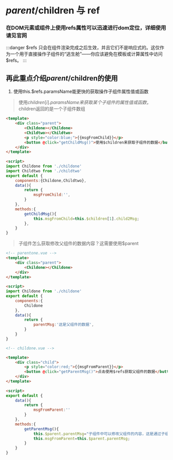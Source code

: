 

# $parent/$children 与 ref
 

 ### 在DOM元素或组件上使用refs属性可以迅速进行dom定位，详细使用请见官网
:::danger
$refs 只会在组件渲染完成之后生效，并且它们不是响应式的。这仅作为一个用于直接操作子组件的“逃生舱”——你应该避免在模板或计算属性中访问 $refs。
:::

 ## 再此重点介绍$parent/$children的使用
 1. 使用this.$refs.paramsName能更快的获取操作子组件属性值或函数

> 使用$children[i].paramsName 来获取某个子组件的属性值或函数，$children返回的是一个子组件数组
```html
<template>
    <div class="parent">
        <Childone></Childone>
        <Childtwo></Childtwo>
        <p style="color:blue;">{{msgFromChild}}</p>
        <button @click="getChildMsg()">使用$children来获取子组件的数据</button>
    </div>
</template>
 
<script>
import Childone from './childone'
import Childtwo from './childtwo'
export default {
    components:{Childone,Childtwo},
    data(){
        return {
            msgFromChild:'',
        }
    },
    methods:{
        getChildMsg(){
            this.msgFromChild=this.$children[1].child2Msg;
        },
    }
}
```

>子组件怎么获取修改父组件的数据内容？这需要使用$parent
```html
<!-- parentone.vue -->
<template>
    <div class="parent">
        <Childone></Childone>
    </div>
</template>
 
<script>
import Childone from './childone'
export default {
    components:{
        Childone
    },
    data(){
        return {
            parentMsg:'这是父组件的数据',
        }
    }
}
```

```html
<!-- childone.vue -->

<template>
    <div class="child">
        <p style="color:red;">{{msgFromParent}}</p>
        <button @click="getParentMsg()">点击使用$refs获取父组件的数据</button>
    </div>
</template>
 
<script>
export default {
    data(){
        return {
            msgFromParent:''
        }
    },
    methods:{
        getParentMsg(){
            this.$parent.parentMsg="子组件中可以修改父组件的内容，这是通过子组件修改所得"
            this.msgFromParent=this.$parent.parentMsg;
        }
    }
}
```